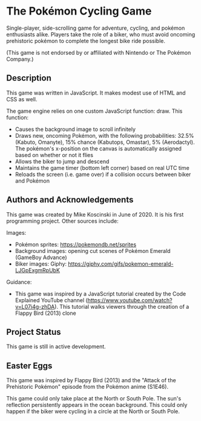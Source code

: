 # The Pokémon Cycling Game

Single-player, side-scrolling game for adventure, cycling, and pokémon enthusiasts alike. Players take the role of a biker, who must avoid oncoming prehistoric pokémon to complete the longest bike ride possible.

(This game is not endorsed by or affiliated with Nintendo or The Pokémon Company.)


## Description

This game was written in JavaScript. It makes modest use of HTML and CSS as well.

The game engine relies on one custom JavaScript function: draw. This function:
- Causes the background image to scroll infinitely
- Draws new, oncoming Pokémon, with the following probabilities: 32.5% (Kabuto, Omanyte), 15% chance (Kabutops, Omastar), 5% (Aerodactyl). The pokémon's x-position on the canvas is automatically assigned based on whether or not it flies
- Allows the biker to jump and descend
- Maintains the game timer (bottom left corner) based on real UTC time
- Reloads the screen (i.e. game over) if a collision occurs between biker and Pokémon


## Authors and Acknowledgements

This game was created by Mike Koscinski in June of 2020. It is his first programming project. Other sources include:

Images:
- Pokémon sprites: https://pokemondb.net/sprites
- Background images: opening cut scenes of Pokémon Emerald (GameBoy Advance)
- Biker images: Giphy: https://giphy.com/gifs/pokemon-emerald-LJGpExgmRpUbK

Guidance:
- This game was inspired by a JavaScript tutorial created by the Code Explained YouTube channel (https://www.youtube.com/watch?v=L07i4g-zhDA). This tutorial walks viewers through the creation of a Flappy Bird (2013) clone


## Project Status

This game is still in active development.


## Easter Eggs

This game was inspired by Flappy Bird (2013) and the "Attack of the Prehistoric Pokémon" episode from the Pokémon anime (S1E46).

This game could only take place at the North or South Pole. The sun's reflection persistently appears in the ocean background. This could only happen if the biker were cycling in a circle at the North or South Pole. 